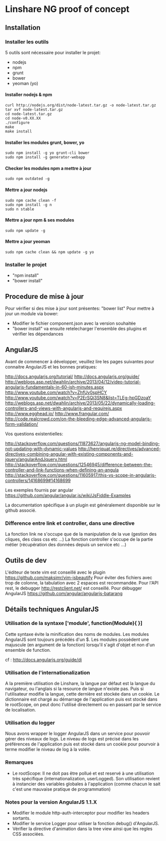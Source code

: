 # Linshare NG proof of concept

## Installation

### Installer les outils
5 outils sont nécessaire pour installer le projet:
- nodejs
- npm
- grunt
- bower
- yeoman (yo)

#### Installer nodejs & npm
    curl http://nodejs.org/dist/node-latest.tar.gz -o node-latest.tar.gz
    tar xvf node-latest.tar.gz
    cd node-latest.tar.gz
    cd node-v0.XX.XX
    ./configure
    make
    make install

#### Installer les modules grunt, bower, yo 
    sudo npm install -g yo grunt-cli bower
    sudo npm install -g generator-webapp

#### Checker les modules npm a mettre à jour
    sudo npm outdated -g

#### Mettre a jour nodejs
    sudo npm cache clean -f
    sudo npm install -g n
    sudo n stable

#### Mettre a jour npm & ses modules
    sudo npm update -g

#### Mettre a jour yeoman
    sudo npm cache clean && npm update -g yo

### Installer le projet
* "npm install"
* "bower install"


## Procedure de mise à jour
Pour vérifier si des mise à jour sont présentes:
"bower list"
Pour mettre à jour un module via bower:
* Modifier le fichier component.json avec la version souhaitée
* "bower install" va ensuite retelecharger l'ensemble des plugins et vérifier les dépendances

## AngularJS
Avant de commencer à développer, veuillez lire les pages suivantes 
pour connaitre AngularJS et les bonnes pratiques:

http://docs.angularjs.org/tutorial/
http://docs.angularjs.org/guide/
http://weblogs.asp.net/dwahlin/archive/2013/04/12/video-tutorial-angularjs-fundamentals-in-60-ish-minutes.aspx
http://www.youtube.com/watch?v=ZhfUv0spHCY
http://www.youtube.com/watch?v=P2ErSQj3SN8&list=TLEg-hpGDzoaY
http://weblogs.asp.net/dwahlin/archive/2013/05/22/dynamically-loading-controllers-and-views-with-angularjs-and-requirejs.aspx
http://www.egghead.io/
http://www.frangular.com/
http://code.realcrowd.com/on-the-bleeding-edge-advanced-angularjs-form-validation/


Vos questions existentielles:

http://stackoverflow.com/questions/11873627/angularjs-ng-model-binding-not-updating-with-dynamic-values
http://henriquat.re/directives/advanced-directives-combining-angular-with-existing-components-and-jquery/angularAndJquery.html
http://stackoverflow.com/questions/12546945/difference-between-the-controller-and-link-functions-when-defining-an-angula
http://stackoverflow.com/questions/11605917/this-vs-scope-in-angularjs-controllers/14168699#14168699

Les exemples fournis par angular
https://github.com/angular/angular.js/wiki/JsFiddle-Examples

La documentation spécifique à un plugin est généralement disponible sur le github associé.

### Difference entre link et controller, dans une directive
La fonction link ne s'occupe que de la manipulation de la vue (gestion des cliques, des class css etc ...)
La fonction controller s'occupe de la partie métier (récupération des données depuis un service etc ...)

## Outils de dev
L'éditeur de texte vim est conseillé avec le plugin https://github.com/maksimr/vim-jsbeautify
Pour éviter des fichiers avec trop de colonne, la tabulation avec 2 espaces est recommandée.
Pour l'API rest, le debugger http://restclient.net/ est conseillé.
Pour débugger AngularJS https://github.com/angular/angularjs-batarang

## Détails techniques AngularJS

### Utilisation de la syntaxe ['module', function(Module){ }]
Cette syntaxe évite la minification des noms de modules.
Les modules AngularJS sont toujours précédés d'un $.
Les modules possèdent une majuscule (en argument de la fonction)
lorsqu'il s'agit d'objet et non d'un ensemble de function.

cf : http://docs.angularjs.org/guide/di

### Utilisation de l'internationalization
A la première utilisation de Linshare, la langue par défaut est la langue du navigateur,
ou l'anglais si la resource de langue n'existe pas. Puis si l'utilisateur modifie la langue,
cette dernière est stockée dans un cookie.
Le dictionnaire est chargé au démarrage de l'application puis est stocké dans le rootScope,
on peut donc l'utilisé directement ou en passant par le service de localisation.

### Utilisation du logger
Nous avons wrapper le logger AngularJS dans un service pour pouvoir
gérer des niveaux de logs. 
Le niveau de logs est précisé dans les préférences de l'application
puis est stocké dans un cookie pour pourvoir à terme modifier le niveau de log 
à la volée.


### Remarques
* Le rootScope: Il ne doit pas être pollué et est reservé à une utilisation
très spécifique (internationalization, userLogged). Son utilisation
revient à instancier des variables globales à l'application 
(comme chacun le sait c'est une mauvaise pratique de programmation)

### Notes pour la version AngularJS 1.1.X
* Modifier le module http-auth-interceptor pour modifier les headers sortants.
* Modifier le service Logger pour utiliser la fonction debug() d'AngularJS.
* Vérifier la directive d'animation dans la tree view ainsi que les regles CSS associées.
